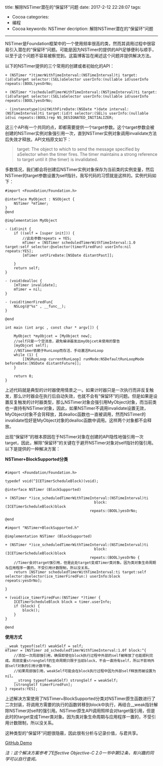 title: 解除NSTimer潜在的“保留环”问题
date: 2017-2-12 22:28:07
tags: 
- Cocoa
categories: 
- 编程
- Cocoa
keywords:  NSTimer
decription:  解除NSTimer潜在的“保留环”问题

---

NSTimer是Foundation框架中的一个使用频率很高的类，然而其调用过程中很容易引入潜在的“保留环“问题。可能是因为NSTimer的提供的API足够便利与顺手，以至于这个问题不容易被察觉到。这篇博客旨在阐述这个问题并提供解决方法。

<!-- more -->

以下的NSTimer提供的三个常用的创建或者初始化的API：

```objc
+ (NSTimer *)timerWithTimeInterval:(NSTimeInterval)ti target:(id)aTarget selector:(SEL)aSelector userInfo:(nullable id)userInfo repeats:(BOOL)yesOrNo;

+ (NSTimer *)scheduledTimerWithTimeInterval:(NSTimeInterval)ti target:(id)aTarget selector:(SEL)aSelector userInfo:(nullable id)userInfo repeats:(BOOL)yesOrNo;

- (instancetype)initWithFireDate:(NSDate *)date interval:(NSTimeInterval)ti target:(id)t selector:(SEL)s userInfo:(nullable id)ui repeats:(BOOL)rep NS_DESIGNATED_INITIALIZER;

```

这三个API有一个共同的点，即都需要提供一个target参数。这个target参数会被创建的NSTimer实例对象强引用一次，直到NSTimer实例对象调用invalidate方法后失效才释放。API文档原文如下：

> target: The object to which to send the message specified by aSelector when the timer fires. The timer maintains a strong reference to target until it (the timer) is invalidated. 

多数情况，我们都会将创建后NSTimer实例对象保存为当前类的实例变量，然后NSTimer的target参数设置为self指针。我写代码的习惯就是这样的。实例代码如下：

```objc
#import <Foundation/Foundation.h>

@interface MyObject : NSObject {
    NSTimer *mTimer;
}
@end

@implementation MyObject

- (id)init {
    if ((self = [super init])) {
      	//此处参数repeats = YES;
        mTimer = [NSTimer scheduledTimerWithTimeInterval:1.0 target:self selector:@selector(timerFiredFun) userInfo:nil repeats:YES];
        [mTimer setFireDate:[NSDate distantPast]];
     
    }
    return self;
}

- (void)dealloc {
    [mTimer invalidate];
    mTimer = nil;
}

- (void)timerFiredFun{
    NSLog(@"%s" , __func__);
}

@end

int main (int argc , const char * argv[]) {
    
    MyObject *myObjcet = [MyObject new];
    //self只是一个空消息，避免编译器发出myObjcet未使用的警告
    [myObjcet self];
  	//NSTimer依赖于RunLoop而存活，手动激活RunLoop
    while (1) {
        [[NSRunLoop currentRunLoop] runMode:NSDefaultRunLoopMode beforeDate:[NSDate distantFuture]];
    }
  
    return 0;
}
```

上述代码就是典型的计时器使用情景之一。如果计时器只是一次执行而非反复触发，那么计时器会在执行后自动失效，也就不会有“保留环”的问题。但是如果是设置反复触发的计时器类型，那么NSTimer对象会强引用MyObject对象，而当前类也一直持有NSTimer对象，因此，如果NSTimer不调用invalidate设置无效，MyObject对象不会背释放，其dealloc函数也一直被调用，然而NSTimer的invalidate恰好是MyObject对象的dealloc函数中调用。这样两个对象都不会释放。

出现“保留环”的根本原因在于NSTimer对象在创建的API隐性地强引用一次target，因此，解除“保留环”的关键在于避开NSTimer对象对self指针的强引用。以下是提供的一种解决方案：

**NSTimer+BlockSupported分类**

```objc

#import <Foundation/Foundation.h>

typedef void(^ICETimerScheduleBlock)(void);

@interface NSTimer (BlockSupported)

+ (NSTimer *)ice_scheduledTimerWithTimeInterval:(NSTimeInterval)ti
                                         block:(ICETimerScheduleBlock)block
                                       repeats:(BOOL)yesOrNo;

@end

#import "NSTimer+BlockSupported.h"

@implementation NSTimer (BlockSupported)

+ (NSTimer *)ice_scheduledTimerWithTimeInterval:(NSTimeInterval)ti
                                         block:(ICETimerScheduleBlock)block
                                       repeats:(BOOL)yesOrNo {
    //Timer会对target强引用，但是此处target变成Timer类对象。因为类对象生命周期与应用程序一置的，不受引用计数限制，所以没关系。
    return [NSTimer scheduledTimerWithTimeInterval:ti target:self selector:@selector(ice_timerFiredFun:) userInfo:block repeats:yesOrNo];
    
}

+ (void)ice_timerFiredFun:(NSTimer *)timer {
    ICETimerScheduleBlock block = timer.userInfo;
    if (block) {
        block();
    }
}

@end
```

**使用方式**

```objc
__weak typeof(self) weakSelf = self;
mTimer = [NSTimer zd_scheduledTimerWithTimeInterval:1.0f block:^{
    //添加一次局部强引用，确保即使在block执行过程中外部的self被释放了也能顺利完成。局部变量strongSelf的生命周期只限于当前block，不会一直持有self，所以不影响外部self对象的引用计数平衡。
    //如果局部强引用，weakSelf可能会在block执行过程中因为外部self释放而被设置为nil。
    __strong typeof(weakSelf) strongSelf = weakSelf;
    [strongSelf timerFiredFun];
} repeats:YES];
```
上述解决方案使用了NSTimer+BlockSupported分类对NSTimer原生函数进行了二次封装，将调用方需要的执行的函数转移到block中执行，再结合__weak指针解除NSTimer对self的强引用。NSTimer原生API调用照样会对target强引用，但是此时的target变成Timer类对象。因为类对象生命周期与应用程序一置的，不受引用计数限制，所以没关系。

这种类型的“保留环”问题很隐蔽，因此很有分析与记录价值，与君共享。

[GitHub Demo](https://github.com/icebergcwp1990/ICBTimerWithoutRetainCycle)

*注：这个解决方案参考了Effective Objective-C 2.0一书中第52条，有兴趣的同学可以自行查阅。*

